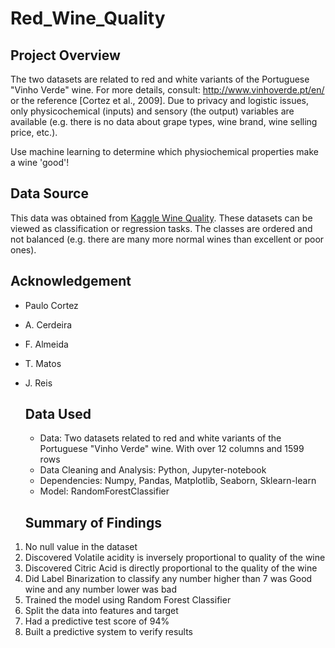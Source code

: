 # Red_Wine_Quality

## Project Overview
The two datasets are related to red and white variants of the Portuguese "Vinho Verde" wine. For more details, consult: http://www.vinhoverde.pt/en/ or the reference [Cortez et al., 2009].  Due to privacy and logistic issues, only physicochemical (inputs) and sensory (the output) variables are available (e.g. there is no data about grape types, wine brand, wine selling price, etc.).

Use machine learning to determine which physiochemical properties make a wine 'good'!

## Data Source
This data was obtained from [Kaggle Wine Quality](https://www.kaggle.com/datasets/uciml/red-wine-quality-cortez-et-al-2009). These datasets can be viewed as classification or regression tasks. The classes are ordered and not balanced (e.g. there are many more normal wines than excellent or poor ones). 

## Acknowledgement
- Paulo Cortez
- A. Cerdeira
- F. Almeida
- T. Matos
- J. Reis

  ## Data Used
  - Data: Two datasets related to red and white variants of the Portuguese "Vinho Verde" wine. With over 12 columns and 1599 rows
  - Data Cleaning and Analysis: Python, Jupyter-notebook
  - Dependencies: Numpy, Pandas, Matplotlib, Seaborn, Sklearn-learn
  - Model: RandomForestClassifier

  ## Summary of Findings
1. No null value in the dataset
2. Discovered Volatile acidity is inversely proportional to quality of the wine
3. Discovered Citric Acid is directly proportional to the quality of the wine
4. Did Label Binarization to classify any number higher than 7 was Good wine and any number lower was bad
5. Trained the model using Random Forest Classifier
6. Split the data into features and target
7. Had a predictive test score of 94%
8. Built a predictive system to verify results 
